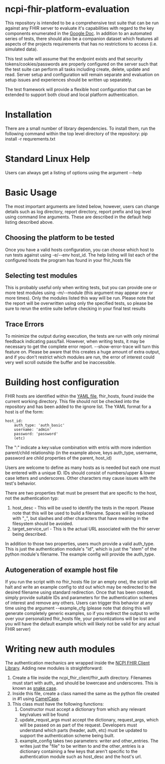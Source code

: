 # ncpi-fhir-platform-evaluation
This repository is intended to be a comprehensive test suite that can be run against any FHIR server to evaluate it's capabilities with regard to the key components enumerated in the [Google Doc](https://docs.google.com/document/d/14v262NcQ3gi_zA2aYhGA1n57jqyu9iyv4lx5y0ldfRA/edit#heading=h.v5btdkozye9p). In addition to an automated series of tests, there should also be a companion dataset which features all aspects of the projects requirements that has no restrictions to access (i.e. simulated data). 

This test suite will assume that the endpoint exists and that security tokens/cookies/passwords are properly configured on the server such that the test suite can perform all tasks including create, delete, update and read. Server setup and configuration will remain separate and evaluation on setup issues and experiences should be written up separately.

The test framework will provide a flexible host configuration that can be extended to support both cloud and local platform authentication.

# Installation
There are a small number of library dependencies. To install them, run the following command within the top level directory of the repository:
    pip install -r requrements.txt

# Standard Linux Help
Users can always get a listing of options using the argument --help

# Basic Usage
The most important arguments are listed below, however, users can change details such as log directory, report directory, report prefix and log level using command line arguments. These are described in the default help listing described above.

## Choosing the platform to be tested
Once you have a valid hosts configuration, you can choose which host to run tests against using -e/--env host_id. The help listing will list each of the configured hosts the program has found in your fhir_hosts file

## Selecting test modules
This is probably useful only when writing tests, but you can provide one or more test modules using -m/--module (this argument may appear one or more times). Only the modules listed this way will be run. Please note that the report will be overwritten using only the specified tests, so please be sure to rerun the entire suite before checking in your final test results

## Trace Errors
To minimize the output during execution, the tests are run with only minimal feedback indicating pass/fail. However, when writing tests, it may be necessary to get the complete error report. --show-error-trace will turn this feature on. Please be aware that this creates a huge amount of extra output, and if you don't restrict which modules are run, the error of interest could very well scroll outside the buffer and be inaccessible.

# Building host configuration
FHIR hosts are identified within the [YAML file](yaml.org), fhir_hosts, found inside the current working directory. This file should not be checked into the repository and has been added to the ignore list. The YAML format for a host is of the form: 

    host_id:
        auth_type: 'auth_basic'
        username: 'admin'
        password: 'password'
        (etc)

The ":" indicate a key:value combination with entris with more indention parent/child relationship (in the example above, keys auth_type, username, password are child properties of the parent, host_id)

Users are welcome to define as many hosts as is needed but each one must be entered with a unique ID. IDs should consist of numbers/upper & lower case letters and underscores. Other characters may cause issues with the test's behavior.

There are two properties that must be present that are specific to the host, not the authentication typ: 
1.  host_desc   - This will be used to identify the tests in the report. Please note that this will be used to build a filename. Spaces will be replaced with "_", but slashes and other characters that have meaning in the filesystem should be avoided. 
2.  target_service_url - This is the actual URL associated with the fhir server being described. 

In addition to those two properties, users much provide a valid auth_type. This is just the authentication module's "id", which is just the "stem" of the python module's filename. The example config will provide the auth_type. 

## Autogeneration of example host file
If you run the script with no fhir_hosts file (or an empty one), the script will halt and write an example config to std out which may be redirected to the desired filename using standard redirection. Once that has been created, simply provide suitable IDs and parameters for the authentication schemes of interest and remove any others. Users can trigger this behavior at any time using the argument --example_cfg (please note that doing this will generate completely generic examples, so if you redirect the output to write over your personalized fhir_hosts file, your personlizations will be lost and you will have the default example which will likely not be valid for any actual FHIR server)

# Writing new auth modules
The authentication mechanics are wrapped inside the [NCPI FHIR Client Library](https://github.com/ncpi-fhir/ncpi-fhir-client). Adding new modules is straightforward: 

1.  Create a file inside the ncpi_fhir_client/fhir_auth directory. Filenames must start with auth_ and should be lowercase and underscores. This is known as [snake case](https://en.wikipedia.org/wiki/Snake_case). 
2.  Inside this file, create a class named the same as the python file created in #1 using [CamelCase](https://en.wikipedia.org/wiki/Camel_case). 
3.  This class must have the following functions:
    1.  Constructor must accept a dictionary from which any relevant key/values will be found
    2.  update_requst_args must accept the dictionary, request_args, which will be passed on as part of the request. Developers must understand which parts (header, auth, etc) must be updated to support the authentication scheme being built.
    3.  example_config takes two parameters: writer and other_entries. The writes just the "file" to be written to and the other_entries is a dictionary containing a few keys that aren't specific to the authentication module such as host_desc and the host's url. 
